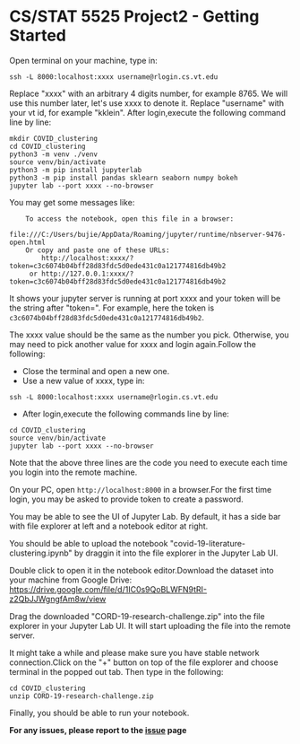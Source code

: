 # CS/STAT 5525 Project2 - Getting Started

Open terminal on your machine, type in:

`ssh -L 8000:localhost:xxxx username@rlogin.cs.vt.edu`

Replace "xxxx" with an arbitrary 4 digits number, for example 8765. We will use this number later, let's use xxxx to denote it.
Replace "username" with your vt id, for example "kklein".
After login,execute the following command line by line:
	
```
mkdir COVID_clustering
cd COVID_clustering
python3 -m venv ./venv
source venv/bin/activate
python3 -m pip install jupyterlab
python3 -m pip install pandas sklearn seaborn numpy bokeh
jupyter lab --port xxxx --no-browser
```

You may get some messages like:
```
    To access the notebook, open this file in a browser:
        file:///C:/Users/bujie/AppData/Roaming/jupyter/runtime/nbserver-9476-open.html
    Or copy and paste one of these URLs:
        http://localhost:xxxx/?token=c3c6074b04bff28d83fdc5d0ede431c0a121774816db49b2
     or http://127.0.0.1:xxxx/?token=c3c6074b04bff28d83fdc5d0ede431c0a121774816db49b2
```

It shows your jupyter server is running at port xxxx and your token will be the string after "token=". For example, here the token is `c3c6074b04bff28d83fdc5d0ede431c0a121774816db49b2`.

The xxxx value should be the same as the number you pick. Otherwise, you may need to pick another value for xxxx and login again.Follow the following:

- Close the terminal and open a new one.
- Use a new value of xxxx, type in:

`ssh -L 8000:localhost:xxxx username@rlogin.cs.vt.edu`

- After login,execute the following commands line by line:
	
```
cd COVID_clustering
source venv/bin/activate
jupyter lab --port xxxx --no-browser
```

Note that the above three lines are the code you need to execute each time you login into the remote machine.

On your PC, open `http://localhost:8000` in a browser.For the first time login, you may be asked to provide token to create a password.

You may be able to see the UI of Jupyter Lab. By default, it has a side bar with file explorer at left and a notebook editor at right.

You should be able to upload the notebook "covid-19-literature-clustering.ipynb" by draggin it into the file explorer in the Jupyter Lab UI.

Double click to open it in the notebook editor.Download the dataset into your machine from Google Drive:
https://drive.google.com/file/d/1IC0s9QoBLWFN9tRI-z2QbJJWgngfAm8w/view

Drag the downloaded "CORD-19-research-challenge.zip" into the file explorer in your Jupyter Lab UI. It will start uploading the file into the remote server. 

It might take a while and please make sure you have stable network connection.Click on the "+" button on top of the file explorer and choose terminal in the popped out tab. Then type in the following:
	
```
cd COVID_clustering
unzip CORD-19-research-challenge.zip
```
Finally, you should be able to run your notebook.

**For any issues, please report to the [issue](https://github.com/jayroxis/cs5525_project2/issues) page**
